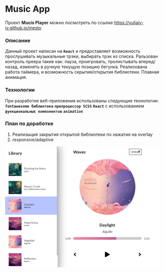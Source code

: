 # Music App
Проект **Mucis Player** можно посмотреть по ссылке https://yuliaiv-iv.github.io/mesto

### Описание

Данный проект написан на **`React`** и предоставляет возможность прослушивать музыкальные трэки, выбирать трэк из списка. Ральзован контроль преера такие как: пауза, проигровать, пролистывать вперед/назад, изменять в ручную текущую позицию бегунка. Реализована работа таймера, и возможность скрытия/открытия библиотеки. Плавная анимация. 

### Технологии

При разработке веб-приложения использованы следующие технологии:
  **`fontawesome библиотека`**
  **`препроцессор SCSS`**
  **`React`** с использованием **`функциональных компонентов`**
  **`animation`**

### План по доработке
1. Реализыция закрытия открытой библиотеки по нажатия на overlay
2. responsive/adaptive

<a href="#" target="_blank">
  <img align="center" src="./src/images/readme.PNG" alt="Player App" />
</a>
